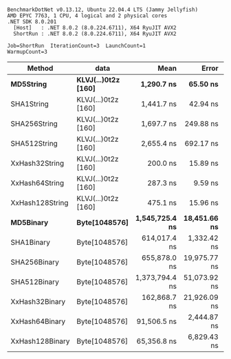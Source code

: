```

BenchmarkDotNet v0.13.12, Ubuntu 22.04.4 LTS (Jammy Jellyfish)
AMD EPYC 7763, 1 CPU, 4 logical and 2 physical cores
.NET SDK 8.0.201
  [Host]   : .NET 8.0.2 (8.0.224.6711), X64 RyuJIT AVX2
  ShortRun : .NET 8.0.2 (8.0.224.6711), X64 RyuJIT AVX2

Job=ShortRun  IterationCount=3  LaunchCount=1  
WarmupCount=3  

```
| Method          | data                | Mean           | Error        | StdDev      | Min            | Max            | Gen0   | Allocated |
|---------------- |-------------------- |---------------:|-------------:|------------:|---------------:|---------------:|-------:|----------:|
| **MD5String**       | **KLVJ(...)0t2z [160]** |     **1,290.7 ns** |     **65.50 ns** |     **3.59 ns** |     **1,288.4 ns** |     **1,294.8 ns** | **0.0134** |    **1128 B** |
| SHA1String      | KLVJ(...)0t2z [160] |     1,441.7 ns |     42.94 ns |     2.35 ns |     1,439.5 ns |     1,444.2 ns | 0.0153 |    1416 B |
| SHA256String    | KLVJ(...)0t2z [160] |     1,697.7 ns |    249.88 ns |    13.70 ns |     1,688.0 ns |     1,713.3 ns | 0.0210 |    1856 B |
| SHA512String    | KLVJ(...)0t2z [160] |     2,655.4 ns |    692.17 ns |    37.94 ns |     2,632.4 ns |     2,699.2 ns | 0.0381 |    3240 B |
| XxHash32String  | KLVJ(...)0t2z [160] |       200.0 ns |     15.89 ns |     0.87 ns |       199.2 ns |       200.9 ns | 0.0069 |     584 B |
| XxHash64String  | KLVJ(...)0t2z [160] |       287.3 ns |      9.59 ns |     0.53 ns |       286.9 ns |       287.9 ns | 0.0086 |     728 B |
| XxHash128String | KLVJ(...)0t2z [160] |       475.1 ns |     15.96 ns |     0.87 ns |       474.1 ns |       475.8 ns | 0.0134 |    1128 B |
| **MD5Binary**       | **Byte[1048576]**       | **1,545,725.4 ns** | **18,451.66 ns** | **1,011.40 ns** | **1,545,134.9 ns** | **1,546,893.3 ns** |      **-** |      **41 B** |
| SHA1Binary      | Byte[1048576]       |   614,017.4 ns |  1,332.42 ns |    73.03 ns |   613,938.9 ns |   614,083.3 ns |      - |      49 B |
| SHA256Binary    | Byte[1048576]       |   655,878.0 ns | 19,975.77 ns | 1,094.94 ns |   654,872.8 ns |   657,044.7 ns |      - |      57 B |
| SHA512Binary    | Byte[1048576]       | 1,373,794.4 ns | 51,073.92 ns | 2,799.53 ns | 1,371,840.4 ns | 1,377,001.6 ns |      - |      89 B |
| XxHash32Binary  | Byte[1048576]       |   162,868.7 ns | 21,926.09 ns | 1,201.84 ns |   162,127.7 ns |   164,255.3 ns |      - |      32 B |
| XxHash64Binary  | Byte[1048576]       |    91,506.5 ns |  2,444.87 ns |   134.01 ns |    91,393.1 ns |    91,654.4 ns |      - |      32 B |
| XxHash128Binary | Byte[1048576]       |    65,356.8 ns |  6,829.43 ns |   374.34 ns |    64,946.0 ns |    65,678.5 ns |      - |      40 B |
